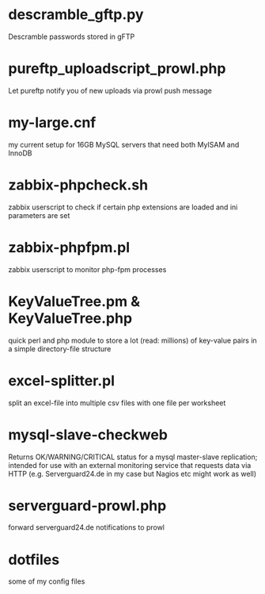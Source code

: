 
# descramble_gftp.py
Descramble passwords stored in gFTP

# pureftp_uploadscript_prowl.php
Let pureftp notify you of new uploads via prowl push message

# my-large.cnf
my current setup for 16GB MySQL servers that need both MyISAM and InnoDB

# zabbix-phpcheck.sh
zabbix userscript to check if certain php extensions are loaded and ini parameters are set

# zabbix-phpfpm.pl
zabbix userscript to monitor php-fpm processes

# KeyValueTree.pm & KeyValueTree.php
quick perl and php module to store a lot (read: millions) of key-value pairs in a simple directory-file structure

# excel-splitter.pl
split an excel-file into multiple csv files with one file per worksheet

# mysql-slave-checkweb
Returns OK/WARNING/CRITICAL status for a mysql master-slave replication; intended for use with an external monitoring service that requests data via HTTP (e.g. Serverguard24.de in my case but Nagios etc might work as well)

# serverguard-prowl.php
forward serverguard24.de notifications to prowl

# dotfiles
some of my config files
